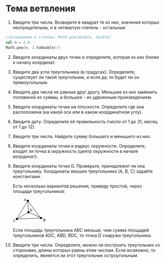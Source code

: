 # Тема ветвления

1. Введите три числа. Возведите в квадрат те из них, значения которых неотрицательны, и в четвертую степень - остальные

```kt
//возведение в степень: Math.pow(double, double)
val n = 2.0
Math.pow(n, 2.toDouble())
```

2. Введите координаты двух точек и определите, которая из них ближе к началу координат.

3. Введите два угла треугольника (в градусах). Определите, существует ли такой треугольник, и если да, то будет ли он прямоугольным.

4. Введите два числа не равные друг другу. Меньшее из них заменить половиной их суммы, а большее - их удвоенным произведением.

5. Введите координаты точки на плоскости. Определите где она расположена (на какой оси или в каком координатном углу).

6. Введите дату. Определите её правильность (число от 1 до 31, месяц от 1 до 12).

7. Введите три числа. Найдите сумму большего и меньшего из них.

8. Введите координаты точки и радиус окружности. Определите, входит ли точка в окружность (центр окружности в начале координат).

9. Введите координаты точки D. Проверьте, принадлежит ли она треугольнику. Координаты вершин треугольника (A, B, C) задайте константами.

    Есть несколько вариантов решения, приведу простой, через площади треугольников:

    ![](/img/lab2_01.bmp)

    Если площадь треугольника ABC меньше, чем сумма площадей треугольников ADC, ABD, BDC, то точка D снаружи треугольника.

10. Введите три числа. Определите, можно ли построить треугольник со сторонами, длины которых равны этим числам. Если возможно, то определить, является ли этот треугольник остроугольным.